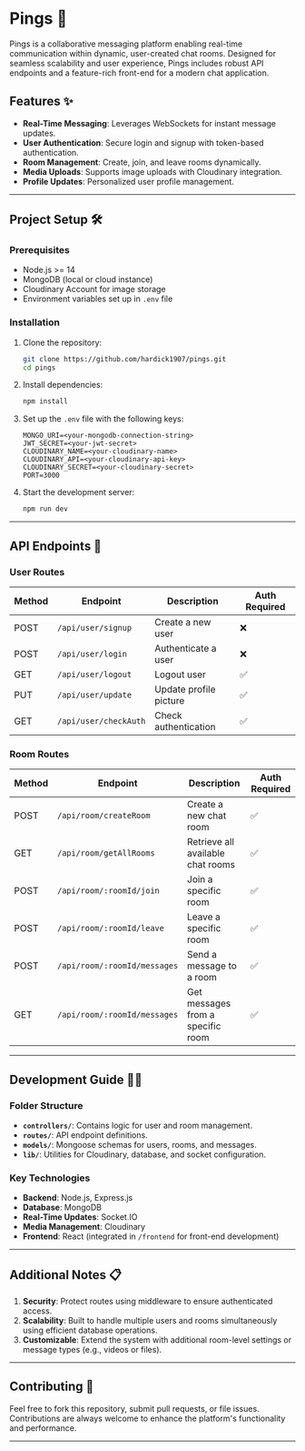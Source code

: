 # Pings 💬  
Pings is a collaborative messaging platform enabling real-time communication within dynamic, user-created chat rooms. Designed for seamless scalability and user experience, Pings includes robust API endpoints and a feature-rich front-end for a modern chat application.

## Features ✨  
- **Real-Time Messaging**: Leverages WebSockets for instant message updates.  
- **User Authentication**: Secure login and signup with token-based authentication.  
- **Room Management**: Create, join, and leave rooms dynamically.  
- **Media Uploads**: Supports image uploads with Cloudinary integration.  
- **Profile Updates**: Personalized user profile management.  

---

## Project Setup 🛠️  

### Prerequisites  
- Node.js >= 14  
- MongoDB (local or cloud instance)  
- Cloudinary Account for image storage  
- Environment variables set up in `.env` file  

### Installation  
1. Clone the repository:  
   ```bash  
   git clone https://github.com/hardick1907/pings.git  
   cd pings  
   ```  
2. Install dependencies:  
   ```bash  
   npm install  
   ```  
3. Set up the `.env` file with the following keys:  
   ```env  
   MONGO_URI=<your-mongodb-connection-string>  
   JWT_SECRET=<your-jwt-secret>  
   CLOUDINARY_NAME=<your-cloudinary-name>  
   CLOUDINARY_API=<your-cloudinary-api-key>  
   CLOUDINARY_SECRET=<your-cloudinary-secret>  
   PORT=3000  
   ```  
4. Start the development server:  
   ```bash  
   npm run dev  
   ```  

---

## API Endpoints 📡  

### User Routes  
| Method | Endpoint          | Description               | Auth Required |  
|--------|-------------------|---------------------------|---------------|  
| POST   | `/api/user/signup` | Create a new user         | ❌             |  
| POST   | `/api/user/login`  | Authenticate a user       | ❌             |  
| GET    | `/api/user/logout` | Logout user               | ✅             |  
| PUT    | `/api/user/update` | Update profile picture    | ✅             |  
| GET    | `/api/user/checkAuth` | Check authentication  | ✅             |  

### Room Routes  
| Method | Endpoint               | Description                              | Auth Required |  
|--------|------------------------|------------------------------------------|---------------|  
| POST   | `/api/room/createRoom` | Create a new chat room                   | ✅             |  
| GET    | `/api/room/getAllRooms`| Retrieve all available chat rooms        | ✅             |  
| POST   | `/api/room/:roomId/join` | Join a specific room                   | ✅             |  
| POST   | `/api/room/:roomId/leave` | Leave a specific room                  | ✅             |  
| POST   | `/api/room/:roomId/messages` | Send a message to a room             | ✅             |  
| GET    | `/api/room/:roomId/messages` | Get messages from a specific room    | ✅             |  

---

## Development Guide 👨‍💻  

### Folder Structure  
- **`controllers/`**: Contains logic for user and room management.  
- **`routes/`**: API endpoint definitions.  
- **`models/`**: Mongoose schemas for users, rooms, and messages.  
- **`lib/`**: Utilities for Cloudinary, database, and socket configuration.  

### Key Technologies  
- **Backend**: Node.js, Express.js  
- **Database**: MongoDB  
- **Real-Time Updates**: Socket.IO  
- **Media Management**: Cloudinary  
- **Frontend**: React (integrated in `/frontend` for front-end development)  

---

## Additional Notes 📋  
1. **Security**: Protect routes using middleware to ensure authenticated access.  
2. **Scalability**: Built to handle multiple users and rooms simultaneously using efficient database operations.  
3. **Customizable**: Extend the system with additional room-level settings or message types (e.g., videos or files).  

---

## Contributing 🤝  
Feel free to fork this repository, submit pull requests, or file issues. Contributions are always welcome to enhance the platform's functionality and performance.

---
